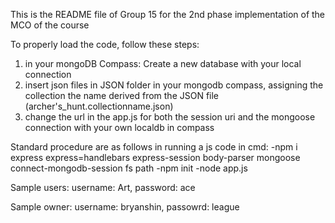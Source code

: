 This is the README file of Group 15 for the 2nd phase implementation of the MCO of the course

To properly load the code, follow these steps:

1. in your mongoDB Compass: Create a new database with your local connection
2. insert json files in JSON folder in your mongodb compass, assigning the collection the name derived from the JSON file (archer's_hunt.collectionname.json)
3. change the url in the app.js for both the session uri and the mongoose connection with your own localdb in compass

Standard procedure are as follows in running a js code in cmd:
-npm i express express=handlebars express-session body-parser mongoose connect-mongodb-session fs path
-npm init
-node app.js

Sample users:
username: Art, password: ace

Sample owner:
username: bryanshin, passowrd: league
